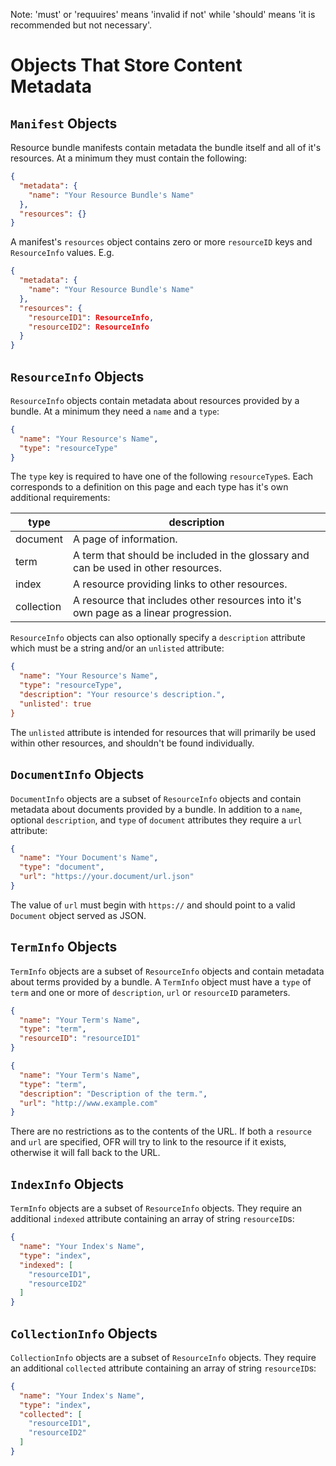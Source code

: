 Note: 'must' or 'requuires' means 'invalid if not' while 'should' means 'it is recommended but not necessary'.

# Objects That Store Content Metadata
## `Manifest` Objects
Resource bundle manifests contain metadata the bundle itself and all of it's resources. At a minimum they must contain the following:
```json
{
  "metadata": {
    "name": "Your Resource Bundle's Name"
  },
  "resources": {}
}
```
A manifest's `resources` object contains zero or more `resourceID` keys and `ResourceInfo` values. E.g.
```json
{
  "metadata": {
    "name": "Your Resource Bundle's Name"
  },
  "resources": {
    "resourceID1": ResourceInfo,
    "resourceID2": ResourceInfo
  }
}
```

## `ResourceInfo` Objects
`ResourceInfo` objects contain metadata about resources provided by a bundle. At a minimum they need a `name` and a `type`:
```json
{
  "name": "Your Resource's Name",
  "type": "resourceType"
}
```
The `type` key is required to have one of the following `resourceType`s. Each corresponds to a definition on this page and each type has it's own additional requirements:

type | description
--- | ---
document | A page of information.
term | A term that should be included in the glossary and can be used in other resources.
index | A resource providing links to other resources.
collection | A resource that includes other resources into it's own page as a linear progression.

`ResourceInfo` objects can also optionally specify a `description` attribute which must be a string and/or an `unlisted` attribute:
```json
{
  "name": "Your Resource's Name",
  "type": "resourceType",
  "description": "Your resource's description.",
  "unlisted': true
}
```
The `unlisted` attribute is intended for resources that will primarily be used within other resources, and shouldn't be found individually.

## `DocumentInfo` Objects
`DocumentInfo` objects are a subset of `ResourceInfo` objects and contain metadata about documents provided by a bundle. In addition to a `name`, optional `description`, and `type` of `document` attributes they require a `url` attribute:
```json
{
  "name": "Your Document's Name",
  "type": "document",
  "url": "https://your.document/url.json"
}
```
The value of `url` must begin with `https://` and should point to a valid `Document` object served as JSON.

## `TermInfo` Objects
`TermInfo` objects are a subset of `ResourceInfo` objects and contain metadata about terms provided by a bundle. A `TermInfo` object must have a `type` of `term` and one or more of `description`, `url` or `resourceID` parameters.
```json
{
  "name": "Your Term's Name",
  "type": "term",
  "resourceID": "resourceID1"
}
```
```json
{
  "name": "Your Term's Name",
  "type": "term",
  "description": "Description of the term.",
  "url": "http://www.example.com"
}
```
There are no restrictions as to the contents of the URL. If both a `resource` and `url` are specified, OFR will try to link to the resource if it exists, otherwise it will fall back to the URL.

## `IndexInfo` Objects
`TermInfo` objects are a subset of `ResourceInfo` objects. They require an additional `indexed` attribute containing an array of string `resourceID`s:
```json
{
  "name": "Your Index's Name",
  "type": "index",
  "indexed": [
    "resourceID1",
    "resourceID2"
  ]
}
```

## `CollectionInfo` Objects
`CollectionInfo` objects are a subset of `ResourceInfo` objects. They require an additional `collected` attribute containing an array of string `resourceID`s:
```json
{
  "name": "Your Index's Name",
  "type": "index",
  "collected": [
    "resourceID1",
    "resourceID2"
  ]
}
```
